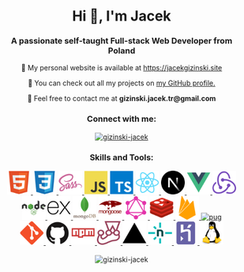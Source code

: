 <h1 align="center">Hi 👋, I'm Jacek</h1>
<h3 align="center">A passionate self-taught Full-stack Web Developer from Poland</h3>

<!--  <p align="center">💡 I’m currently learning <b>NestJS.</b></p>  -->
<p align="center">📑 My personal website is available at <a href="https://jacekgizinski.site" target="_blank" rel="noreferrer">https://jacekgizinski.site</a></p>
<p align="center">💼 You can check out all my projects on <a href="https://github.com/gizinski-jacek?tab=repositories" target="_blank" rel="noreferrer">my GitHub profile.</a></p>
<p align="center">📧 Feel free to contact me at <b>gizinski.jacek.tr@gmail.com</b></p>

<h3 align="center">Connect with me:</h3>
<div align="center">
  <a href="https://linkedin.com/in/gizinski-jacek" target="_blank" rel="noreferrer">
    <img align="center" src="https://raw.githubusercontent.com/rahuldkjain/github-profile-readme-generator/master/src/images/icons/Social/linked-in-alt.svg" alt="gizinski-jacek" height="40" width="40" />
  </a>
</div>
<h3 align="center">Skills and Tools:</h3>
<div align="center"> 
  <a href="https://www.w3.org/html" target="_blank" rel="noreferrer">
    <img src="https://raw.githubusercontent.com/devicons/devicon/refs/heads/master/icons/html5/html5-original.svg" alt="html5" width="48" height="48"/>
  </a>
  <a href="https://www.w3schools.com/css" target="_blank" rel="noreferrer">
    <img src="https://raw.githubusercontent.com/devicons/devicon/refs/heads/master/icons/css3/css3-original.svg" alt="css3" width="48" height="48"/>
  </a>
  <a href="https://sass-lang.com" target="_blank" rel="noreferrer">
    <img src="https://raw.githubusercontent.com/devicons/devicon/master/icons/sass/sass-original.svg" alt="sass" width="48" height="48"/>
  </a>
  <a href="https://developer.mozilla.org/en-US/docs/Web/JavaScript" target="_blank" rel="noreferrer">
    <img src="https://raw.githubusercontent.com/devicons/devicon/master/icons/javascript/javascript-original.svg" alt="javascript" width="48" height="48"/>
  </a>
  <a href="https://www.typescriptlang.org" target="_blank" rel="noreferrer">
    <img src="https://raw.githubusercontent.com/devicons/devicon/master/icons/typescript/typescript-original.svg" alt="typescript" width="48" height="48"/>
  </a>
  <a href="https://reactjs.org" target="_blank" rel="noreferrer">
    <img src="https://raw.githubusercontent.com/devicons/devicon/master/icons/react/react-original.svg" alt="react" width="48" height="48"/>
  </a>
  <a href="https://nextjs.org" target="_blank" rel="noreferrer">
    <img src="https://raw.githubusercontent.com/devicons/devicon/master/icons/nextjs/nextjs-original.svg" alt="nextjs" width="48" height="48"/>
  </a>
  <a href="https://vuejs.org" target="_blank" rel="noreferrer">
    <img src="https://raw.githubusercontent.com/devicons/devicon/master/icons/vuejs/vuejs-original.svg" alt="vuejs" width="48" height="48"/>
  </a>
  <a href="https://redux.js.org" target="_blank" rel="noreferrer">
    <img src="https://raw.githubusercontent.com/devicons/devicon/master/icons/redux/redux-original.svg" alt="redux" width="48" height="48"/>
  </a>
  <br>
  <a href="https://nodejs.org" target="_blank" rel="noreferrer">
    <img src="https://raw.githubusercontent.com/devicons/devicon/master/icons/nodejs/nodejs-original-wordmark.svg" alt="nodejs" width="48" height="48"/>
  </a>
  <a href="https://expressjs.com" target="_blank" rel="noreferrer">
    <img src="https://raw.githubusercontent.com/devicons/devicon/master/icons/express/express-original.svg" alt="express" width="48" height="48"/>
  </a>
  <a href="https://www.mongodb.com" target="_blank" rel="noreferrer">
    <img src="https://raw.githubusercontent.com/devicons/devicon/master/icons/mongodb/mongodb-original-wordmark.svg" alt="mongodb" width="48" height="48"/>
  </a>
  <a href="https://mongoosejs.com" target="_blank" rel="noreferrer">
    <img src="https://raw.githubusercontent.com/devicons/devicon/master/icons/mongoose/mongoose-original-wordmark.svg" alt="mongoose" width="48" height="48"/>
  </a>
  <a href="https://graphql.org" target="_blank" rel="noreferrer">
    <img src="https://raw.githubusercontent.com/devicons/devicon/master/icons/graphql/graphql-plain.svg" alt="graphql" width="48" height="48"/>
  </a>
  <a href="https://redis.io" target="_blank" rel="noreferrer">
    <img src="https://raw.githubusercontent.com/devicons/devicon/refs/heads/master/icons/redis/redis-original.svg" alt="redis" width="48" height="48"/>
  </a>
  <a href="https://firebase.google.com" target="_blank" rel="noreferrer">
    <img src="https://raw.githubusercontent.com/devicons/devicon/master/icons/firebase/firebase-plain.svg" alt="firebase" width="48" height="48"/>
  </a>
  <a href="https://pugjs.org" target="_blank" rel="noreferrer">
    <img src="https://www.vectorlogo.zone/logos/pugjs/pugjs-icon.svg" alt="pug" width="48" height="48"/>
  </a>
  <!--
  <a href="https://nestjs.com" target="_blank" rel="noreferrer">
    <img src="https://raw.githubusercontent.com/devicons/devicon/master/icons/nestjs/nestjs-plain.svg" alt="nestjs" width="48" height="48"/>
  </a>
  -->
  <br>
  <a href="https://git-scm.com" target="_blank" rel="noreferrer">
    <img src="https://raw.githubusercontent.com/devicons/devicon/master/icons/git/git-original.svg" alt="git" width="48" height="48"/>
  </a>
  <a href="https://github.com" target="_blank" rel="noreferrer">
    <img src="https://raw.githubusercontent.com/devicons/devicon/refs/heads/master/icons/github/github-original.svg" alt="github" width="48" height="48"/>
  </a>
  <a href="https://www.npmjs.com" target="_blank" rel="noreferrer">
    <img src="https://raw.githubusercontent.com/devicons/devicon/master/icons/npm/npm-original-wordmark.svg" alt="npm" width="48" height="48"/>
  </a>
  <a href="https://jestjs.io" target="_blank" rel="noreferrer">
    <img src="https://raw.githubusercontent.com/devicons/devicon/refs/heads/master/icons/jest/jest-plain.svg" alt="jest" width="48" height="48"/>
  </a>
  <a href="https://vercel.com" target="_blank" rel="noreferrer">
    <img src="https://raw.githubusercontent.com/devicons/devicon/refs/heads/master/icons/vercel/vercel-original.svg" alt="vercel" width="48" height="48"/>
  </a>
  <a href="https://www.netlify.com" target="_blank" rel="noreferrer">
    <img src="https://raw.githubusercontent.com/devicons/devicon/refs/heads/master/icons/netlify/netlify-original.svg" alt="netlify" width="48" height="48"/>
  </a>
  <a href="https://heroku.com" target="_blank" rel="noreferrer">
    <img src="https://raw.githubusercontent.com/devicons/devicon/master/icons/heroku/heroku-plain.svg" alt="heroku" width="48" height="48"/>
  </a>
  <a href="https://www.linux.org" target="_blank" rel="noreferrer">
    <img src="https://raw.githubusercontent.com/devicons/devicon/master/icons/linux/linux-original.svg" alt="linux" width="48" height="48"/>
  </a>
</div>
<br>
<div align="center"><img align="center" src="https://github-readme-stats.vercel.app/api/top-langs?username=gizinski-jacek&show_icons=true&locale=en&layout=compact" alt="gizinski-jacek" /></div>


